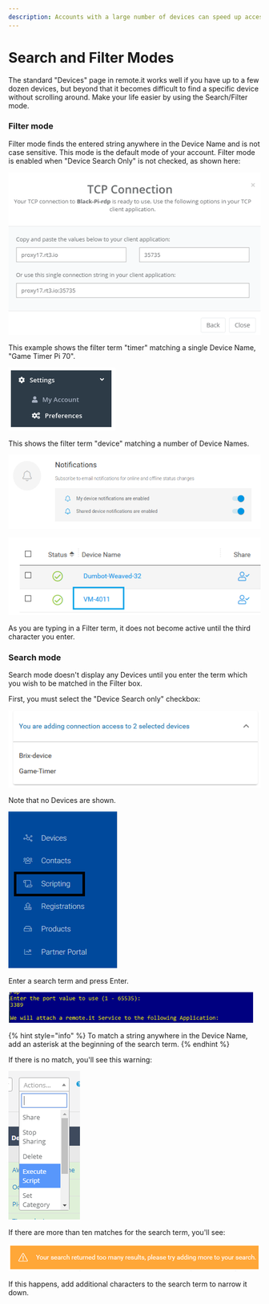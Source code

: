 ```yaml
---
description: Accounts with a large number of devices can speed up access using this mode
---
```


# Search and Filter Modes

The standard "Devices" page in remote.it works well if you have up to a few dozen devices, but beyond that it becomes difficult to find a specific device without scrolling around.  Make your life easier by using the Search/Filter mode.

### Filter mode

Filter mode finds the entered string anywhere in the Device Name and is not case sensitive.  This mode is the default mode of your account.   Filter mode is enabled when "Device Search Only" is not checked, as shown here:

![](../../../.gitbook/assets/image%20%28282%29.png)

This example shows the filter term "timer" matching a single Device Name, "Game Timer Pi 70".

![](../../../.gitbook/assets/image%20%28467%29.png)

This shows the filter term "device" matching a number of Device Names.

![](../../../.gitbook/assets/image%20%28337%29.png)

![](../../../.gitbook/assets/image%20%2864%29.png)

As you are typing in a Filter term, it does not become active until the third character you enter.

### Search mode

Search mode doesn't display any Devices until you enter the term which you wish to be matched in the Filter box.

First, you must select the "Device Search only" checkbox:

![](../../../.gitbook/assets/image%20%28402%29.png)

Note that no Devices are shown.

![](../../../.gitbook/assets/image%20%28170%29.png)

Enter a search term and press Enter.  

![](../../../.gitbook/assets/image%20%28395%29.png)

{% hint style="info" %}
To match a string anywhere in the Device Name, add an asterisk at the beginning of the search term.
{% endhint %}

If there is no match, you'll see this warning:

![](../../../.gitbook/assets/image%20%28184%29.png)

If there are more than ten matches for the search term, you'll see:

![](../../../.gitbook/assets/image%20%2849%29.png)

If this happens, add additional characters to the search term to narrow it down.


